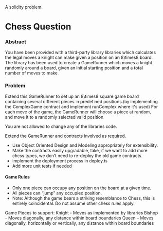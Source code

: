 A solidity problem.

# Chess Question

### Abstract
You have been provided with a third-party library libraries which calculates the legal moves a knight can make given a position on an 8\times8 board. The library has been used to create a GameRunner which moves a knight randomly around a board, given an initial starting position and a total number of moves to make.

### Problem

Extend this GameRunner to set up an 8\times8 square game board containing several different pieces in predefined positions.(by implementing the ComplexGame contract and implement runComplex where it's used) For each move of the game, the GameRunner will choose a piece at random, and move it to a randomly selected valid position.

You are not allowed to change any of the libraries code.

Extend the GameRunner and contracts involved as required.

- Use Object Oriented Design and Modeling appropriately for extensibility.
- Make the contracts easily upgradable, take, if we want to add more chess types, we don't need to re-deploy the old game contracts.
- Implement the deployment process in deploy.ts
- Add more unit tests if needed

#### Game Rules
- Only one piece can occupy any position on the board at a given time.
- All pieces can “jump” any occupied position.
- Note: Although the game bears a striking resemblance to Chess, this is entirely coincidental. Do not assume other chess rules apply.

Game Pieces to support:
Knight - Moves as implemented by libraries
Bishop - Moves diagonally, any distance within board boundaries
Queen – Moves diagonally, horizontally or vertically, any distance within board boundaries
